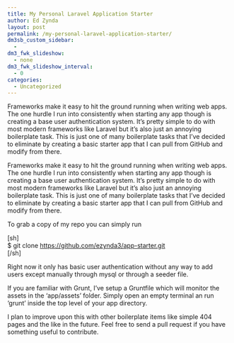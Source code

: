 ```yaml
---
title: My Personal Laravel Application Starter
author: Ed Zynda
layout: post
permalink: /my-personal-laravel-application-starter/
dm3sb_custom_sidebar:
  - 
dm3_fwk_slideshow:
  - none
dm3_fwk_slideshow_interval:
  - 0
categories:
  - Uncategorized
---
```

Frameworks make it easy to hit the ground running when writing web apps. The one hurdle I run into consistently when starting any app though is creating a base user authentication system. It&#8217;s pretty simple to do with most modern frameworks like Laravel but it&#8217;s also just an annoying boilerplate task. This is just one of many boilerplate tasks that I&#8217;ve decided to eliminate by creating a basic starter app that I can pull from GitHub and modify from there.

<!--more-->

Frameworks make it easy to hit the ground running when writing web apps. The one hurdle I run into consistently when starting any app though is creating a base user authentication system. It&#8217;s pretty simple to do with most modern frameworks like Laravel but it&#8217;s also just an annoying boilerplate task. This is just one of many boilerplate tasks that I&#8217;ve decided to eliminate by creating a basic starter app that I can pull from GitHub and modify from there.

To grab a copy of my repo you can simply run

[sh]  
$ git clone https://github.com/ezynda3/app-starter.git  
[/sh]

Right now it only has basic user authentication without any way to add users except manually through mysql or through a seeder file.

If you are familiar with Grunt, I&#8217;ve setup a Gruntfile which will monitor the assets in the &#8216;app/assets&#8217; folder. Simply open an empty terminal an run &#8216;grunt&#8217; inside the top level of your app directory.

I plan to improve upon this with other boilerplate items like simple 404 pages and the like in the future. Feel free to send a pull request if you have something useful to contribute.